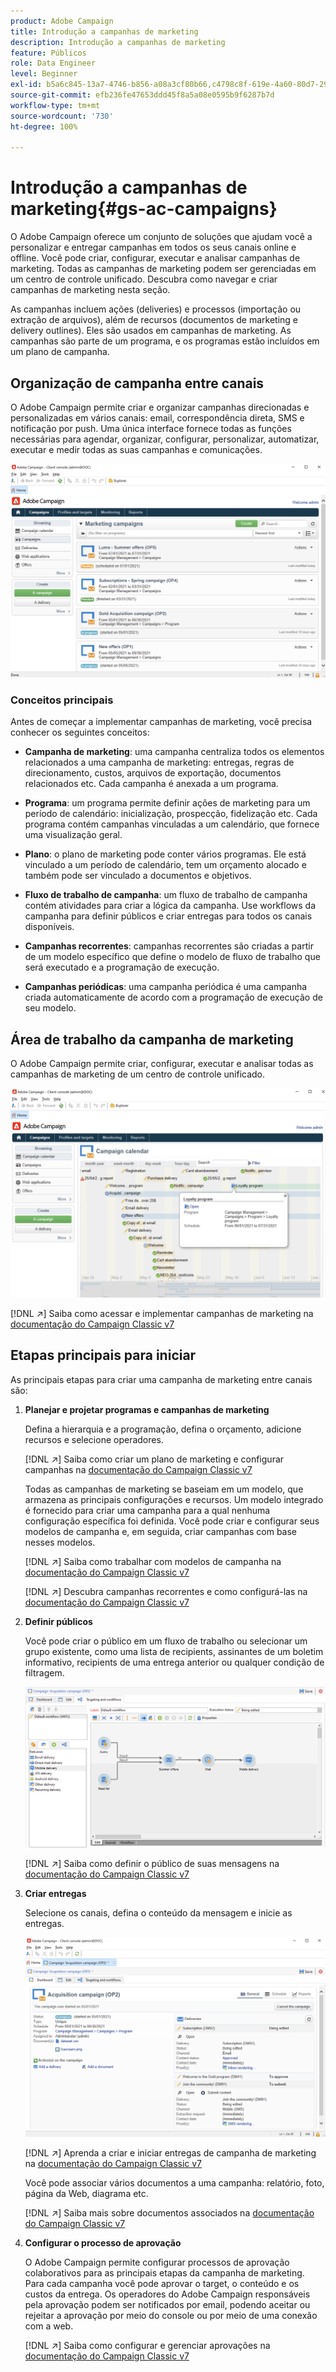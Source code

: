 ```yaml
---
product: Adobe Campaign
title: Introdução a campanhas de marketing
description: Introdução a campanhas de marketing
feature: Públicos
role: Data Engineer
level: Beginner
exl-id: b5a6c845-13a7-4746-b856-a08a3cf80b66,c4798c8f-619e-4a60-80d7-29b9e4c61168
source-git-commit: efb236fe47653ddd45f8a5a08e0595b9f6287b7d
workflow-type: tm+mt
source-wordcount: '730'
ht-degree: 100%

---
```


# Introdução a campanhas de marketing{#gs-ac-campaigns}

O Adobe Campaign oferece um conjunto de soluções que ajudam você a personalizar e entregar campanhas em todos os seus canais online e offline. Você pode criar, configurar, executar e analisar campanhas de marketing. Todas as campanhas de marketing podem ser gerenciadas em um centro de controle unificado. Descubra como navegar e criar campanhas de marketing nesta seção.

As campanhas incluem ações (deliveries) e processos (importação ou extração de arquivos), além de recursos (documentos de marketing e delivery outlines). Eles são usados em campanhas de marketing. As campanhas são parte de um programa, e os programas estão incluídos em um plano de campanha.

## Organização de campanha entre canais

O Adobe Campaign permite criar e organizar campanhas direcionadas e personalizadas em vários canais: email, correspondência direta, SMS e notificação por push. Uma única interface fornece todas as funções necessárias para agendar, organizar, configurar, personalizar, automatizar, executar e medir todas as suas campanhas e comunicações.

![](assets/campaign-tab.png)

### Conceitos principais

Antes de começar a implementar campanhas de marketing, você precisa conhecer os seguintes conceitos:

* **Campanha de marketing**: uma campanha centraliza todos os elementos relacionados a uma campanha de marketing: entregas, regras de direcionamento, custos, arquivos de exportação, documentos relacionados etc. Cada campanha é anexada a um programa.

* **Programa**: um programa permite definir ações de marketing para um período de calendário: inicialização, prospecção, fidelização etc. Cada programa contém campanhas vinculadas a um calendário, que fornece uma visualização geral.

* **Plano**: o plano de marketing pode conter vários programas. Ele está vinculado a um período de calendário, tem um orçamento alocado e também pode ser vinculado a documentos e objetivos.

* **Fluxo de trabalho de campanha**: um fluxo de trabalho de campanha contém atividades para criar a lógica da campanha. Use workflows da campanha para definir públicos e criar entregas para todos os canais disponíveis.

* **Campanhas recorrentes**: campanhas recorrentes são criadas a partir de um modelo específico que define o modelo de fluxo de trabalho que será executado e a programação de execução.

* **Campanhas periódicas**: uma campanha periódica é uma campanha criada automaticamente de acordo com a programação de execução de seu modelo.

## Área de trabalho da campanha de marketing

O Adobe Campaign permite criar, configurar, executar e analisar todas as campanhas de marketing de um centro de controle unificado.

![](assets/calendar.png)

[!DNL :arrow_upper_right:] Saiba como acessar e implementar campanhas de marketing na [documentação do Campaign Classic v7](https://experienceleague.adobe.com/docs/campaign-classic/using/orchestrating-campaigns/about-marketing-campaigns/accessing-marketing-campaigns.html?lang=pt-BR#orchestrating-campaigns)


## Etapas principais para iniciar

As principais etapas para criar uma campanha de marketing entre canais são:

1. **Planejar e projetar programas e campanhas de marketing**

   Defina a hierarquia e a programação, defina o orçamento, adicione recursos e selecione operadores.

   [!DNL :arrow_upper_right:] Saiba como criar um plano de marketing e configurar campanhas na [documentação do Campaign Classic v7](https://experienceleague.adobe.com/docs/campaign-classic/using/orchestrating-campaigns/orchestrate-campaigns/setting-up-marketing-campaigns.html?lang=pt-BR#orchestrating-campaigns)

   Todas as campanhas de marketing se baseiam em um modelo, que armazena as principais configurações e recursos. Um modelo integrado é fornecido para criar uma campanha para a qual nenhuma configuração específica foi definida. Você pode criar e configurar seus modelos de campanha e, em seguida, criar campanhas com base nesses modelos.

   [!DNL :arrow_upper_right:] Saiba como trabalhar com modelos de campanha na [documentação do Campaign Classic v7](https://experienceleague.adobe.com/docs/campaign-classic/using/orchestrating-campaigns/orchestrate-campaigns/marketing-campaign-templates.html?lang=pt-BR#orchestrating-campaigns)

   [!DNL :arrow_upper_right:] Descubra campanhas recorrentes e como configurá-las na [documentação do Campaign Classic v7](https://experienceleague.adobe.com/docs/campaign-classic/using/orchestrating-campaigns/orchestrate-campaigns/setting-up-marketing-campaigns.html?lang=pt-BR#recurring-and-periodic-campaigns)

1. **Definir públicos**

   Você pode criar o público em um fluxo de trabalho ou selecionar um grupo existente, como uma lista de recipients, assinantes de um boletim informativo, recipients de uma entrega anterior ou qualquer condição de filtragem.

   ![](assets/campaign-wf.png)

   [!DNL :arrow_upper_right:] Saiba como definir o público de suas mensagens na [documentação do Campaign Classic v7](https://experienceleague.adobe.com/docs/campaign-classic/using/orchestrating-campaigns/orchestrate-campaigns/marketing-campaign-target.html?lang=pt-BR#orchestrating-campaigns)

1. **Criar entregas**

   Selecione os canais, defina o conteúdo da mensagem e inicie as entregas.

   ![](assets/campaign-dashboard.png)

   [!DNL :arrow_upper_right:] Aprenda a criar e iniciar entregas de campanha de marketing na [documentação do Campaign Classic v7](https://experienceleague.adobe.com/docs/campaign-classic/using/orchestrating-campaigns/orchestrate-campaigns/marketing-campaign-deliveries.html?lang=pt-BR#creating-deliveries)

   Você pode associar vários documentos a uma campanha: relatório, foto, página da Web, diagrama etc.

   [!DNL :arrow_upper_right:] Saiba mais sobre documentos associados na [documentação do Campaign Classic v7](https://experienceleague.adobe.com/docs/campaign-classic/using/orchestrating-campaigns/orchestrate-campaigns/marketing-campaign-assets.html?lang=pt-BR#adding-documents)

1. **Configurar o processo de aprovação**

   O Adobe Campaign permite configurar processos de aprovação colaborativos para as principais etapas da campanha de marketing. Para cada campanha você pode aprovar o target, o conteúdo e os custos da entrega. Os operadores do Adobe Campaign responsáveis pela aprovação podem ser notificados por email, podendo aceitar ou rejeitar a aprovação por meio do console ou por meio de uma conexão com a web.

   [!DNL :arrow_upper_right:] Saiba como configurar e gerenciar aprovações na [documentação do Campaign Classic v7](https://experienceleague.adobe.com/docs/campaign-classic/using/orchestrating-campaigns/orchestrate-campaigns/marketing-campaign-approval.html?lang=pt-BR#orchestrating-campaigns)

